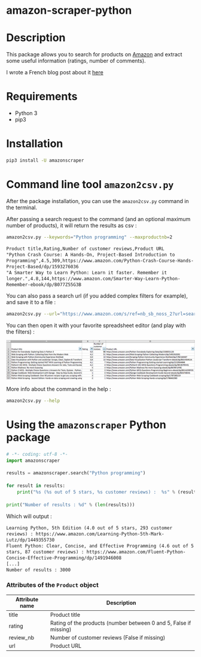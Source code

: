 # amazon-scraper-python

# Description

This package allows you to search for products on [Amazon](https://www.amazon.com/) and extract some useful information (ratings, number of comments).

I wrote a French blog post about it [here](https://www.tducret.com/scraping/2018/06/05/amazon2csv-ou-comment-filtrer-les-produits-d-amazon-dans-excel.html)

# Requirements

- Python 3
- pip3

# Installation

```bash
pip3 install -U amazonscraper
```

# Command line tool `amazon2csv.py`

After the package installation, you can use the `amazon2csv.py` command in the terminal.

After passing a search request to the command (and an optional maximum number of products), it will return the results as csv :

```bash
amazon2csv.py --keywords="Python programming" --maxproductnb=2
```

```csv
Product title,Rating,Number of customer reviews,Product URL
"Python Crash Course: A Hands-On, Project-Based Introduction to Programming",4.5,309,https://www.amazon.com/Python-Crash-Course-Hands-Project-Based/dp/1593276036
"A Smarter Way to Learn Python: Learn it faster. Remember it longer.",4.8,144,https://www.amazon.com/Smarter-Way-Learn-Python-Remember-ebook/dp/B077Z55G3B
```

You can also pass a search url (if you added complex filters for example), and save it to a file :

```bash
amazon2csv.py --url="https://www.amazon.com/s/ref=nb_sb_noss_2?url=search-alias%3Daps&field-keywords=python+scraping" > output.csv
```

You can then open it with your favorite spreadsheet editor (and play with the filters) :

![snapshot amazon2csv](snapshot_amazon2csv.png)

More info about the command in the help :

```bash
amazon2csv.py --help
```

# Using the `amazonscraper` Python package

```python
# -*- coding: utf-8 -*-
import amazonscraper

results = amazonscraper.search("Python programming")

for result in results:
    print("%s (%s out of 5 stars, %s customer reviews) :  %s" % (result.title, result.rating, result.review_nb, result.url))

print("Number of results : %d" % (len(results)))

```

Which will output :

```
Learning Python, 5th Edition (4.0 out of 5 stars, 293 customer reviews) : https://www.amazon.com/Learning-Python-5th-Mark-Lutz/dp/1449355730
Fluent Python: Clear, Concise, and Effective Programming (4.6 out of 5 stars, 87 customer reviews) : https://www.amazon.com/Fluent-Python-Concise-Effective-Programming/dp/1491946008
[...]
Number of results : 3000
```

### Attributes of the `Product` object

Attribute name      | Description
------------------- | ---------------------------------------
title               | Product title
rating      	    | Rating of the products (number between 0 and 5, False if missing)
review_nb	        | Number of customer reviews (False if missing)
url 				| Product URL
